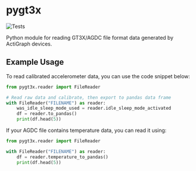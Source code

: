 # pygt3x
![Tests](https://github.com/actigraph/pygt3x/actions/workflows/tests.yml/badge.svg)

Python module for reading GT3X/AGDC file format data generated by ActiGraph devices.

## Example Usage

To read calibrated accelerometer data, you can use the code snippet below:

```python
from pygt3x.reader import FileReader

# Read raw data and calibrate, then export to pandas data frame
with FileReader("FILENAME") as reader:
    was_idle_sleep_mode_used = reader.idle_sleep_mode_activated
    df = reader.to_pandas()
    print(df.head(5))
```

If your AGDC file contains temperature data, you can read it using:

```python
from pygt3x.reader import FileReader

with FileReader("FILENAME") as reader:
    df = reader.temperature_to_pandas()
    print(df.head(5))
```